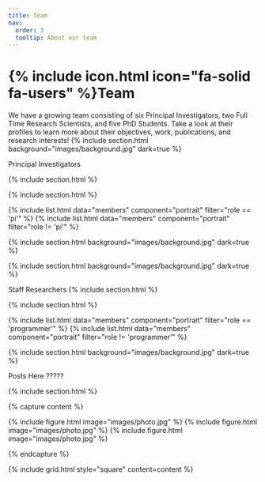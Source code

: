 ```yaml
---
title: Team
nav:
  order: 3
  tooltip: About our team
---
```


# {% include icon.html icon="fa-solid fa-users" %}Team

We have a growing team consisting of six Principal Investigators, two Full Time Research Scientists, and five PhD Students. Take a look at their profiles to learn more about their objectives, work, publications, and research interests!
{% include section.html background="images/background.jpg" dark=true %}

Principal Investigators

{% include section.html %}

{% include section.html %}

{% include list.html data="members" component="portrait" filter="role == 'pi'" %}
{% include list.html data="members" component="portrait" filter="role != 'pi'" %}

{% include section.html background="images/background.jpg" dark=true %}

{% include section.html background="images/background.jpg" dark=true %}

Staff Researchers
{% include section.html %}

{% include section.html %}

{% include list.html data="members" component="portrait" filter="role == 'programmer'" %}
{% include list.html data="members" component="portrait" filter="role != 'programmer'" %}

{% include section.html background="images/background.jpg" dark=true %}

Posts Here ?????

{% include section.html %}

{% capture content %}

{% include figure.html image="images/photo.jpg" %}
{% include figure.html image="images/photo.jpg" %}
{% include figure.html image="images/photo.jpg" %}

{% endcapture %}

{% include grid.html style="square" content=content %}
